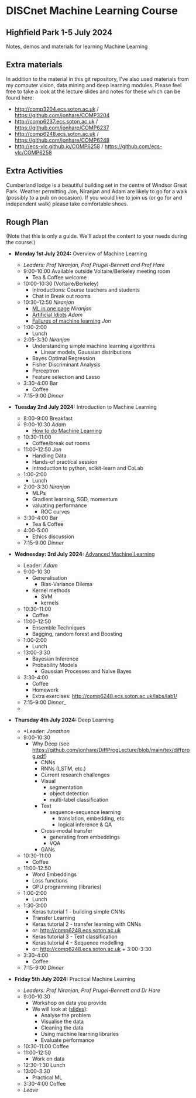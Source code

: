 # DISCnet Machine Learning Course

## Highfield Park 1-5 July 2024

Notes, demos and materials for learning Machine Learning

## Extra materials

In addition to the material in this git repository, I've also used materials from my computer vision, data mining and deep learning modules. Please feel free to take a look at the lecture slides and notes for these which can be found here:

- http://comp3204.ecs.soton.ac.uk / https://github.com/jonhare/COMP3204
- http://comp6237.ecs.soton.ac.uk / https://github.com/jonhare/COMP6237
- http://comp6248.ecs.soton.ac.uk / https://github.com/jonhare/COMP6248
- http://ecs-vlc.github.io/COMP6258 / https://github.com/ecs-vlc/COMP6258 

## Extra Activities
Cumberland lodge is a beautiful building set in the centre of Windsor Great Park. Weather permitting Jon, Niranjan and Adam are likely to go for a walk (possibly to a pub on occasion). If you would like to join us (or go for and independent walk) please take comfortable shoes.

## Rough Plan

(Note that this is only a guide. We'll adapt the content to your needs during the course.)

- **Monday 1st July 2024:** Overview of Machine Learning
  + *Leaders: Prof Niranjan, Prof Prugel-Bennett and Prof Hare*
  + 9:00-10:00 Available outside Voltaire/Berkeley meeting room
    * Tea & Coffee welcome
  + 10:00-10:30 (Voltaire/Berkeley)
    * Introductions:  Course teachers and students
    * Chat in Break out rooms
  + 10:30-12:50 _Niranjan_
    * [ML in one page](https://github.com/jonhare/DISCnetMachineLearningCourse/raw/master/Monday/SummerSchool_NiranjanOnePage.pdf) _Niranjan_
    * [Artificial Idiots](https://github.com/jonhare/DISCNetMachineLearningCourse/blob/master/Monday/talk.pdf) _Adam_
    * [Failures of machine learning](https://github.com/jonhare/DISCNetMachineLearningCourse/blob/master/Monday/ML-failures.md) _Jon_
  + 1:00-2:00
    * Lunch
  + 2:05-3:30 _Niranjan_
    * Understanding simple machine learning algorithms
      * Linear models, Gaussian distributions
    * Bayes Optimal Regression 
    * Fisher Discriminant Analysis
    * Perceptron
    * Feature selection and Lasso
  + 3:30-4:00 Bar
    * Coffee 
  + 7:15-9:00 _Dinner_
 
- **Tuesday 2nd July 2024:** Introduction to Machine Learning
  + 8:00-9:00 Breakfast
  + 9:00-10:30 _Adam_
    * [How to do Machine Learning](https://github.com/jonhare/DISCnetMachineLearningCourse/raw/master/Tuesday/)
  + 10:30-11:00
    * Coffee/break out rooms
  + 11:00-12:50  _Jon_
    * Handling Data
    * Hands-of practical session
    * Introduction to python, scikit-learn and CoLab
  + 1:00-2:00
    * Lunch
  + 2:00-3:30 _Niranjan_
    * MLPs
    * Gradient learning, SGD, momentum
    * valuating performance
      * ROC curves
  + 3:30-4:00 Bar
    * Tea & Coffee
  + 4:00-5:00
    * Ethics discussion
  + 7:15-9:00 _Dinner_
    
- **Wednesday: 3rd July 2024:** [Advanced Machine Learning](https://github.com/jonhare/DISCnetMachineLearningCourse/raw/master/Wednesday/)
  + Leader: _Adam_
  + 9:00-10:30
    * Generalisation
      * Bias-Variance Dilema
    * Kernel methods
      * SVM
      * kernels
  + 10:30-11:00
    * Coffee
  + 11:00-12:50
     * Ensemble Techniques
      * Bagging, random forest and Boosting
  + 1:00-2:00
    * Lunch
  + 13:00-3:30
    * Bayesian Inference
    * Probability Models
      * Gaussian Processes and Naive Bayes
  + 3:30-4:00
    * Coffee
    * Homework
    * Extra exercises: http://comp6248.ecs.soton.ac.uk/labs/lab1/
  + 7:15-9:00 _Dinner__
  + 
- **Thursday 4th July 2024:** Deep Learning
  + *Leader: _Jonathon_
  + 9:00-10:30
    * Why Deep (see https://github.com/jonhare/DiffProgLecture/blob/main/tex/diffprog.pdf)
      * CNNs
      * RNNs (LSTM, etc.)
      * Current research challenges
      - Visual
        + segmentation
        + object detection
        + multi-label classification
      - Text
        + sequence-sequence learning
          * translation, embedding, etc
          * logical inference & QA
      - Cross-modal transfer
        + generating from embeddings
        + VQA
      - GANs
  + 10:30-11:00
    * Coffee
  + 11:00-12:50
    * Word Embeddings
    * Loss functions
    * GPU programming (libraries)
  + 1:00-2:00
    * Lunch
  + 1:30-3:00
    * Keras tutorial 1 - building simple CNNs
    * Transfer Learning
    * Keras tutorial 2 - transfer learning with CNNs
    * or: http://comp6248.ecs.soton.ac.uk
    * Keras tutorial 3 - Text classification
    * Keras tutorial 4 - Sequence modelling
    * or: http://comp6248.ecs.soton.ac.uk  + 3:00-3:30
  + 3:30-4:00
    * Coffee
  + 7:15-9:00 _Dinner_
- **Friday 5th July 2024:** Practical Machine Learning
  + *Leaders: Prof Niranjan, Prof Prugel-Bennett and Dr Hare*
  + 9:00-10:30
    * Workshop on data you provide
    * We will look at ([slides](https://github.com/jonhare/DISCnetMachineLearningCourse/blob/master/Friday/projects.pdf)):
      * Analyse the problem
      * Visualise the data
      * Cleaning the data
      * Using machine learning libraries
      * Evaluate performance
  + 10:30-11:00 Coffee
  + 11:00-12:50
    * Work on data 
  + 12:30-1:30 Lunch
  + 13:00-3:30
    * Practical ML
  + 3:30-4:00 Coffee
  + _Leave_

